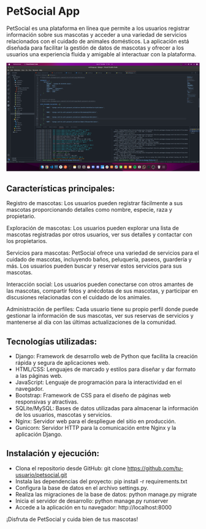 
# PetSocial App
PetSocial es una plataforma en línea que permite a los usuarios registrar información sobre sus mascotas y acceder a una variedad de servicios relacionados con el cuidado de animales domésticos. La aplicación está diseñada para facilitar la gestión de datos de mascotas y ofrecer a los usuarios una experiencia fluida y amigable al interactuar con la plataforma.



![web](static/images/django.png)


## Características principales:
Registro de mascotas: Los usuarios pueden registrar fácilmente a sus mascotas proporcionando detalles como nombre, especie, raza y propietario.

Exploración de mascotas: Los usuarios pueden explorar una lista de mascotas registradas por otros usuarios, ver sus detalles y contactar con los propietarios.

Servicios para mascotas: PetSocial ofrece una variedad de servicios para el cuidado de mascotas, incluyendo baños, peluquería, paseos, guardería y más. Los usuarios pueden buscar y reservar estos servicios para sus mascotas.

Interacción social: Los usuarios pueden conectarse con otros amantes de las mascotas, compartir fotos y anécdotas de sus mascotas, y participar en discusiones relacionadas con el cuidado de los animales.

Administración de perfiles: Cada usuario tiene su propio perfil donde puede gestionar la información de sus mascotas, ver sus reservas de servicios y mantenerse al día con las últimas actualizaciones de la comunidad.

## Tecnologías utilizadas:
- Django: Framework de desarrollo web de Python que facilita la creación rápida y segura de aplicaciones web.
- HTML/CSS: Lenguajes de marcado y estilos para diseñar y dar formato a las páginas web.
- JavaScript: Lenguaje de programación para la interactividad en el navegador.
- Bootstrap: Framework de CSS para el diseño de páginas web responsivas y atractivas.
- SQLite/MySQL: Bases de datos utilizadas para almacenar la información de los usuarios, mascotas y servicios.
- Nginx: Servidor web para el despliegue del sitio en producción.
- Gunicorn: Servidor HTTP para la comunicación entre Nginx y la aplicación Django.

## Instalación y ejecución:

- Clona el repositorio desde GitHub: git clone https://github.com/tu-usuario/petsocial.git
- Instala las dependencias del proyecto: pip install -r requirements.txt
- Configura la base de datos en el archivo settings.py.
- Realiza las migraciones de la base de datos: python manage.py migrate
- Inicia el servidor de desarrollo: python manage.py runserver
- Accede a la aplicación en tu navegador: http://localhost:8000


¡Disfruta de PetSocial y cuida bien de tus mascotas!
